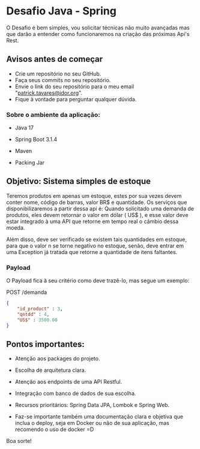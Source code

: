 # Desafio Java - Spring

O Desafio é bem simples, vou solicitar técnicas não muito avançadas mas que darão a entender como funcionaremos na criação das próximas Api's Rest.

## Avisos antes de começar

- Crie um repositório no seu GitHub.
- Faça seus commits no seu repositório.
- Envie o link do seu repositório para o meu email "patrick.tavares@idor.org".
- Fique à vontade para perguntar qualquer dúvida.

### Sobre o ambiente da aplicação:

- Java 17

- Spring Boot 3.1.4

- Maven

- Packing Jar

## Objetivo: Sistema simples de estoque

Teremos produtos em apenas um estoque, estes por sua vezes devem conter nome, código de barras, valor BR$ e quantidade. Os serviços que disponibilizaremos a partir dessa api é: Quando solicitado uma demanda de produtos, eles devem retornar o valor em dólar ( US$ ), e esse valor deve estar integrado à uma API que retorne em tempo real o câmbio dessa moeda.

Além disso, deve ser verificado se existem tais quantidades em estoque, para que o valor n se torne negativo no estoque, senão, deve entrar em uma Exception já tratada que retorne a quantidade de itens faltantes.

### Payload

O Payload fica à seu critério como deve trazê-lo, mas segue um exemplo:

POST /demanda

```json
{
    "id_product" : 3,
    "qntdd" : 4,
    "US$" : 3500.00
}
```
## Pontos importantes:

- Atenção aos packages do projeto.

- Escolha de arquitetura clara.

- Atenção aos endpoints de uma API Restful.

- Integração com banco de dados de sua escolha.

- Recursos prioritários: Spring Data JPA, Lombok e Spring Web.

- Faz-se importante também uma documentação clara e objetiva que inclua o deploy, seja em Docker ou não de sua aplicação, mas recomendo o uso de docker =D

Boa sorte!
